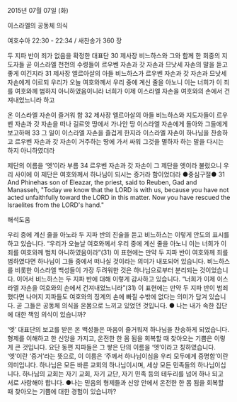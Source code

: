 2015년 07월 07일 (화)

이스라엘의 공동체 의식



여호수아 22:30 - 22:34 / 새찬송가 360 장


두 지파 반이 죄가 없음을 확정한 대표단
30 제사장 비느하스와 그와 함께 한 회중의 지도자들 곧 이스라엘 천천의 수령들이 르우벤 자손과 갓 자손과 므낫세 자손의 말을 듣고 좋게 여긴지라 
31 제사장 엘르아살의 아들 비느하스가 르우벤 자손과 갓 자손과 므낫세 자손에게 이르되 우리가 오늘 여호와께서 우리 중에 계신 줄을 아노니 이는 너희가 이 죄를 여호와께 범하지 아니하였음이니라 너희가 이제 이스라엘 자손을 여호와의 손에서 건져내었느니라 하고 

온 이스라엘 자손이 즐거워 함 
32 제사장 엘르아살의 아들 비느하스와 지도자들이 르우벤 자손과 갓 자손을 떠나 길르앗 땅에서 가나안 땅 이스라엘 자손에게 돌아와 그들에게 보고하매 33 그 일이 이스라엘 자손을 즐겁게 한지라 이스라엘 자손이 하나님을 찬송하고 르우벤 자손과 갓 자손이 거주하는 땅에 가서 싸워 그것을 멸하자 하는 말을 다시는 하지 아니하였더라 

제단의 이름을 ‘엣’이라 부름
34 르우벤 자손과 갓 자손이 그 제단을 엣이라 불렀으니 우리 사이에 이 제단은 여호와께서 하나님이 되시는 증거라 함이었더라
●중심구절● 31 And Phinehas son of Eleazar, the priest, said to Reuben, Gad and Manasseh,  "Today we know that the LORD is with us, because you have not acted unfaithfully toward the LORD in this matter. Now you have rescued the Israelites from the LORD's hand."

해석도움





우리 중에 계신 줄을 아노라
두 지파 반의 진술을 듣고 비느하스는 이렇게 안도의 표시를 하고 있습니다. “우리가 오늘날 여호와께서 우리 중에 계신 줄을 아노니 이는 너희가 이 죄를 여호와께 범치 아니하였음이라”(31) 이 표현에는 만약 두 지파 반이 여호와께 죄를 범하였다면 하나님이 그들 중에서 떠나실 것이라는 의미가 내포되어 있습니다. 비느하스를 비롯한 이스라엘 백성들이 가장 두려워한 것은 하나님으로부터 분리되는 것이었습니다. 이어서 비느하스는 두 지파 반에 대해 이렇게 감사하고 있습니다. “너희가 이제 이스라엘 자손을 여호와의 손에서 건져내었느니라”(31) 이 표현에는 만약 두 지파 반이 범죄했다면 나머지 지파들도 여호와의 징계의 손에 빠질 수밖에 없다는 의미가 담겨 있습니다. 곧 그들은 공동체 의식을 온몸으로 느끼고 있었던 것입니다.
● 나는 내가 속한 집단에 대한 책임 의식이 있습니까?  

‘엣’
대표단의 보고를 받은 온 백성들은 마음이 즐거워져 하나님을 찬송하게 되었습니다. 형제를 이해하고 한 신앙을 가지고, 온전한 한 몸 됨을 회복할 때 찾아오는 기쁨은 이렇게 큰 것입니다. 요단 동편 지파들은 그 쌓은 단의 이름을 ‘엣’이라고 칭하였습니다. ‘엣’이란 ‘증거’라는 뜻으로, 이 이름은 ‘주께서 하나님이심을 우리 모두에게 증명함’이란 의미입니다. 하나님은 모든 바른 교회의 하나님이시며, 세상 모든 민족들의 하나님이십니다. 하나님의 교회는 자기 교회, 자기 교단, 자기 민족 등의 테두리를 넘어 하나 되고 서로 사랑해야 합니다.
●나는 믿음의 형제들과 신앙 안에서 온전한 한 몸 됨을 회복할 때 찾아오는 기쁨에 대한 경험이 있습니까?